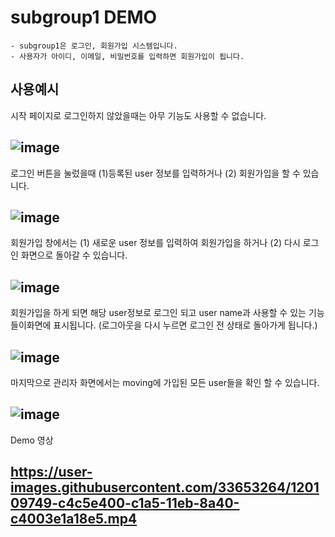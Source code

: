 # subgroup1 DEMO
```
- subgroup1은 로그인, 회원가입 시스템입니다.
- 사용자가 아이디, 이메일, 비밀번호를 입력하면 회원가입이 됩니다.
```  
## 사용예시
  
시작 페이지로 로그인하지 않았을때는 아무 기능도 사용할 수 없습니다.

![image](https://user-images.githubusercontent.com/33653264/120108685-49623380-c1a1-11eb-8c40-0b60279a0d68.png)
---  

로그인 버튼을 눌렀을때 (1)등록된 user 정보를 입력하거나 (2) 회원가입을 할 수 있습니다.

![image](https://user-images.githubusercontent.com/33653264/120108878-02c10900-c1a2-11eb-9a9d-6c4e078cc89e.png)
---  

회원가입 창에서는 (1) 새로운 user 정보를 입력하여 회원가입을 하거나 (2) 다시 로그인 화면으로 돌아갈 수 있습니다.

![image](https://user-images.githubusercontent.com/33653264/120109047-b75b2a80-c1a2-11eb-8912-968272e504d7.png)
---

회원가입을 하게 되면 해당 user정보로 로그인 되고 user name과 사용할 수 있는 기능들이화면에 표시됩니다.
(로그아웃을 다시 누르면 로그인 전 상태로 돌아가게 됩니다.)

![image](https://user-images.githubusercontent.com/33653264/120109159-381a2680-c1a3-11eb-8e6b-3bc379887ff5.png)
---

마지막으로 관리자 화면에서는 moving에 가입된 모든 user들을 확인 할 수 있습니다.

![image](https://user-images.githubusercontent.com/33653264/120109266-a0690800-c1a3-11eb-892e-115a6efee8ca.png)
---

Demo 영상

https://user-images.githubusercontent.com/33653264/120109749-c4c5e400-c1a5-11eb-8a40-c4003e1a18e5.mp4
---


